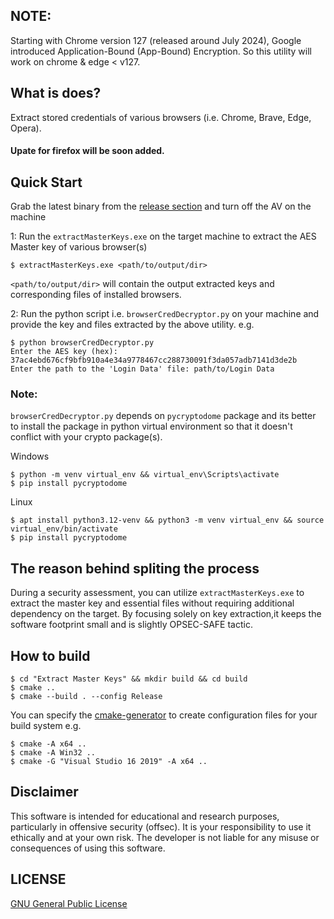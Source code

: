 ## NOTE:
Starting with Chrome version 127 (released around July 2024), Google introduced Application-Bound (App-Bound) Encryption. So this utility will work on chrome & edge < v127.

## What is does?
Extract stored credentials of various browsers (i.e. Chrome, Brave, Edge, Opera).

#### Upate for firefox will be soon added.
## Quick Start

Grab the latest binary from the [release section](https://github.com/tajiknomi/Browsers_MasterKey_Extractor/releases) and turn off the AV on the machine
 

1: Run the `extractMasterKeys.exe` on the target machine to extract the AES Master key of various browser(s)
```
$ extractMasterKeys.exe <path/to/output/dir>
```

`<path/to/output/dir>` will contain the output extracted keys and corresponding files of installed browsers.


2: Run the python script i.e. `browserCredDecryptor.py` on your machine and provide the key and files extracted by the above utility. e.g.

```
$ python browserCredDecryptor.py
Enter the AES key (hex): 37ac4ebd676cf9bfb910a4e34a9778467cc288730091f3da057adb7141d3de2b
Enter the path to the 'Login Data' file: path/to/Login Data
``` 

### Note:
`browserCredDecryptor.py` depends on `pycryptodome` package and its better to install the package in python virtual environment so that it doesn't conflict with your crypto package(s).

Windows
```
$ python -m venv virtual_env && virtual_env\Scripts\activate
$ pip install pycryptodome
```
Linux
```
$ apt install python3.12-venv && python3 -m venv virtual_env && source virtual_env/bin/activate
$ pip install pycryptodome
```

## The reason behind spliting the process
During a security assessment, you can utilize `extractMasterKeys.exe` to extract the master key and essential files without requiring additional dependency on the target. By focusing solely on key extraction,it keeps the software footprint small and is slightly OPSEC-SAFE tactic.

## How to build
```
$ cd "Extract Master Keys" && mkdir build && cd build
$ cmake ..
$ cmake --build . --config Release
```

You can specify the [cmake-generator](https://cmake.org/cmake/help/latest/manual/cmake-generators.7.html) to create configuration files for your build system e.g.

```
$ cmake -A x64 ..
$ cmake -A Win32 ..
$ cmake -G "Visual Studio 16 2019" -A x64 ..
```

## Disclaimer

This software is intended for educational and research purposes, particularly in offensive security (offsec). It is your responsibility to use it ethically and at your own risk. The developer is not liable for any misuse or consequences of using this software.

## LICENSE
[GNU General Public License](https://www.gnu.org/licenses/gpl-3.0.en.html)
